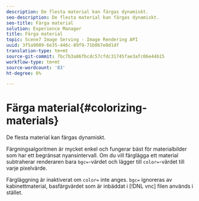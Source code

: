 ```yaml
---
description: De flesta material kan färgas dynamiskt.
seo-description: De flesta material kan färgas dynamiskt.
seo-title: Färga material
solution: Experience Manager
title: Färga material
topic: Scene7 Image Serving - Image Rendering API
uuid: 3f5a9089-6e35-446c-89f9-71b067e0d1df
translation-type: tm+mt
source-git-commit: 7bc7b3a86fbcdc57cfdc31745fae3afc06e44b15
workflow-type: tm+mt
source-wordcount: '83'
ht-degree: 0%

---
```



# Färga material{#colorizing-materials}

De flesta material kan färgas dynamiskt.

Färgningsalgoritmen är mycket enkel och fungerar bäst för materialbilder som har ett begränsat nyansintervall. Om du vill färglägga ett material subtraherar renderaren bara `bgc=`-värdet och lägger till `color=`-värdet till varje pixelvärde.

Färgläggning är inaktiverat om `color=` inte anges. `bgc=` ignoreras av kabinettmaterial, basfärgvärdet som är inbäddat i  [!DNL vnc] filen används i stället.
